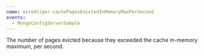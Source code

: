 ```yaml
---
name: wiredtiger.cachePagesEvictedInMemoryMaxPerSecond
events:
  - MongoConfigServerSample
---
```


The number of pages evicted because they exceeded the cache in-memory maximum, per second.